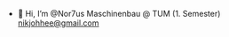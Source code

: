 - 👋 Hi, I’m @Nor7us
Maschinenbau @ TUM (1. Semester)
nikjohhee@gmail.com

<!---
Nor7us/Nor7us is a ✨ special ✨ repository because its `README.md` (this file) appears on your GitHub profile.
You can click the Preview link to take a look at your changes.
--->
